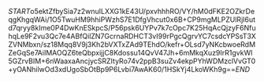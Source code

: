 $START$o5ektZfbySia7z2wnuILXXG1kE43U/pxvhhhRO/VY/hM0dFKE2OZkrDeqgKhgqWAi/1O5TwuHM9hhiPWzhS7E1DfgVhcut0x6B+CP9mgMLPZUlRjI6utd7qryy8kIme0P4DwKnESkpcS/P56psk6UYPv7k7cOpc7K25HqAcQjzyF6NfuhqLe9F2vu3Qc7e4ABfQilZN7GcrnaRDHCT3vI99rPgcQgrvYC7csdcYPSsT3XZVNMbxn/sz18Mqq8V9j3Kh2bVXTxZAd9TEhdO/kefr+OLsd7yNKcbwoeRdMZeGqSe7AiIMAOQZ6teQbpxijjC8Kdossu14QvV47Jh+6mMkqXuz9IrR1gvkWI5GZrvBIM+6nWaaxaAncjycSRZItyRo74v2ppB3suZv4ekpPYhWDMzclVvGT0+yOANhilwOd3xdUgoSbOtBp9P6Lvbi7AwAK60/1HSkYj4LkoWKh9g==$END$